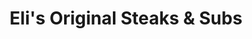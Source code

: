 ---
title: "Eli's Original Steaks & Subs"
url: /bethlehem/elis-original-steaks-und-subs/
shop: Feinkost
---